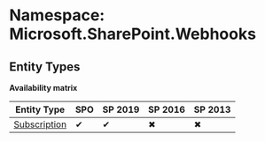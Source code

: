 # Namespace: Microsoft.SharePoint.Webhooks
## Entity Types

**Availability matrix**

Entity Type | SPO | SP 2019 | SP 2016 | SP 2013
----------|-----|---------|---------|--------
[Subscription](./EntityTypes/Subscription) | ✔ | ✔ | ✖ | ✖
